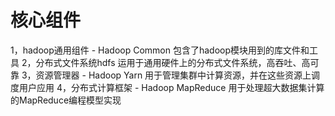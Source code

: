 # 核心组件
1，hadoop通用组件 - Hadoop Common
包含了hadoop模块用到的库文件和工具
2，分布式文件系统hdfs
运用于通用硬件上的分布式文件系统，高吞吐、高可靠
3，资源管理器 - Hadoop Yarn
用于管理集群中计算资源，并在这些资源上调度用户应用
4，分布式计算框架 - Hadoop MapReduce
用于处理超大数据集计算的MapReduce编程模型实现

